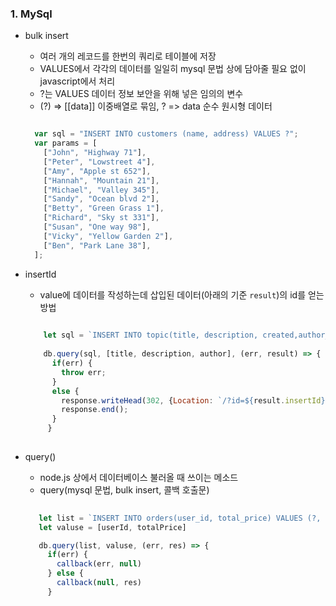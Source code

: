 ### 1. MySql
 
  - bulk insert
    * 여러 개의 레코드를 한번의 쿼리로 테이블에 저장
    * VALUES에서 각각의 데이터를 일일히 mysql 문법 상에 담아줄 필요 없이 javascript에서 처리
    * ?는 VALUES 데이터 정보 보안을 위해 넣은 임의의 변수
    * (?) => [[data]] 이중배열로 묶임, ? => data 순수 원시형 데이터
    
    ```js
    
      var sql = "INSERT INTO customers (name, address) VALUES ?";
      var params = [
        ["John", "Highway 71"],
        ["Peter", "Lowstreet 4"],
        ["Amy", "Apple st 652"],
        ["Hannah", "Mountain 21"],
        ["Michael", "Valley 345"],
        ["Sandy", "Ocean blvd 2"],
        ["Betty", "Green Grass 1"],
        ["Richard", "Sky st 331"],
        ["Susan", "One way 98"],
        ["Vicky", "Yellow Garden 2"],
        ["Ben", "Park Lane 38"],
      ];
    
    ```
    
  - insertId
    * value에 데이터를 작성하는데 삽입된 데이터(아래의 기준 ```result```)의 id를 얻는 방법


    ```js
        
        let sql = `INSERT INTO topic(title, description, created,author_id) VALUES(?,?,NOW(),?)`
        
        db.query(sql, [title, description, author], (err, result) => {
          if(err) {
            throw err;
          }
          else {
            response.writeHead(302, {Location: `/?id=${result.insertId}`});        
            response.end();
          }
         }
            
    ```
    
   - query()
     * node.js 상에서 데이터베이스 불러올 때 쓰이는 메소드
     * query(mysql 문법, bulk insert, 콜백 호출문)

     ```js
        
        let list = `INSERT INTO orders(user_id, total_price) VALUES (?, ?)`
        let valuse = [userId, totalPrice]

        db.query(list, valuse, (err, res) => {
          if(err) {
            callback(err, null)
          } else {
            callback(null, res)
          }
             
     ```
     

